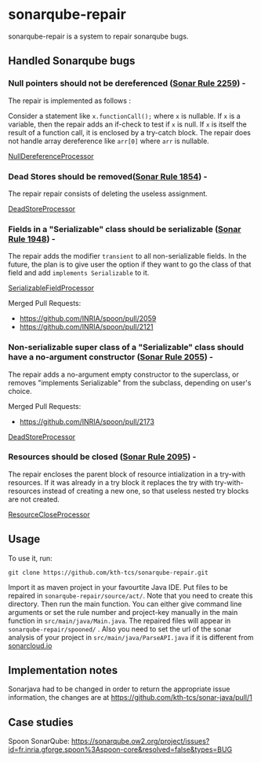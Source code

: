 # sonarqube-repair

sonarqube-repair is a system to repair sonarqube bugs.

## Handled Sonarqube bugs

### Null pointers should not be dereferenced ([Sonar Rule 2259](https://rules.sonarsource.com/c/RSPEC-2259)) -   

The repair is implemented as follows :

Consider a statement like `x.functionCall();` where `x` is nullable. If `x` is
a variable, then the repair adds an if-check to test if `x` is null.
If `x` is itself the result of a function call, it is enclosed by a try-catch
block. The repair does not handle array dereference like `arr[0]` where `arr`
is nullable.

[NullDereferenceProcessor](https://github.com/kth-tcs/sonarqube-repair/blob/master/src/main/java/NullDereferenceProcessor.java)

### Dead Stores should be removed([Sonar Rule 1854](https://rules.sonarsource.com/c/RSPEC-1854)) -   

The repair repair consists of deleting the useless assignment.

[DeadStoreProcessor](https://github.com/kth-tcs/sonarqube-repair/blob/master/src/main/java/DeadStoreProcessor.java)

### Fields in a "Serializable" class should be serializable ([Sonar Rule 1948](https://rules.sonarsource.com/c/RSPEC-1948)) -

The repair adds the modifier `transient` to all non-serializable
fields. In the future, the plan is to give user the option if they want to go the class
of that field and add `implements Serializable` to it.

[SerializableFieldProcessor](https://github.com/kth-tcs/sonarqube-repair/blob/master/src/main/java/SerializableFieldProcessor.java)

Merged Pull Requests:

* https://github.com/INRIA/spoon/pull/2059
* https://github.com/INRIA/spoon/pull/2121


### Non-serializable super class of a "Serializable" class should have a no-argument constructor ([Sonar Rule 2055](https://rules.sonarsource.com/c/RSPEC-2055)) -

The repair adds a no-argument empty constructor to the superclass, or removes
"implements Serializable" from the subclass, depending on user's choice.

Merged Pull Requests:

* https://github.com/INRIA/spoon/pull/2173

[DeadStoreProcessor](https://github.com/kth-tcs/sonarqube-repair/blob/master/src/main/java/DeadStoreProcessor.java)

### Resources should be closed ([Sonar Rule 2095](https://rules.sonarsource.com/c/RSPEC-2095)) -

The repair encloses the parent block of resource intialization in a try-with resources.
If it was already in a try block it replaces the try with try-with-resources instead 
of creating a new one, so that useless nested try blocks are not created.

[ResourceCloseProcessor](https://github.com/kth-tcs/sonarqube-repair/blob/master/src/main/java/ResourceCloseProcessor.java)

## Usage

To use it, run:

`git clone https://github.com/kth-tcs/sonarqube-repair.git`

Import it as maven project in your favourtite Java IDE. Put files to be 
repaired in `sonarqube-repair/source/act/`. Note that you need to create this directory.
Then run the main function. You can either give command line arguments or set the rule
number and project-key manually in the main function in `src/main/java/Main.java`.
 The repaired files will
appear in `sonarqube-repair/spooned/` . Also you need to set the url of
 the sonar analysis of your project in `src/main/java/ParseAPI.java`
  if it is different from [sonarcloud.io](https://sonarcloud.io/about) 

## Implementation notes

Sonarjava had to be changed in order to return the appropriate issue information, the changes are at https://github.com/kth-tcs/sonar-java/pull/1

## Case studies

Spoon SonarQube: <https://sonarqube.ow2.org/project/issues?id=fr.inria.gforge.spoon%3Aspoon-core&resolved=false&types=BUG>


